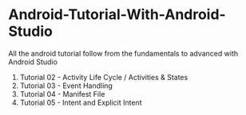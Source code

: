 # Android-Tutorial-With-Android-Studio
All the android tutorial follow from the fundamentals to advanced with Android Studio


1. Tutorial 02 - Activity Life Cycle / Activities & States
2. Tutorial 03 - Event Handling
3. Tutorial 04 - Manifest File
4. Tutorial 05 - Intent and Explicit Intent
